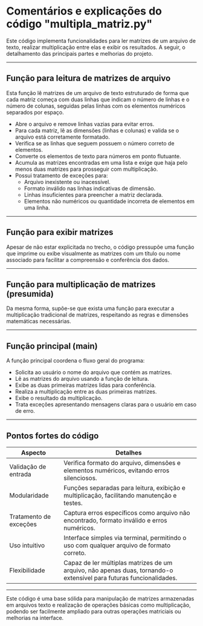 # Comentários e explicações do código "multipla_matriz.py"

Este código implementa funcionalidades para ler matrizes de um arquivo de texto, realizar multiplicação entre elas e exibir os resultados. A seguir, o detalhamento das principais partes e melhorias do projeto.

---

## Função para leitura de matrizes de arquivo

Esta função lê matrizes de um arquivo de texto estruturado de forma que cada matriz começa com duas linhas que indicam o número de linhas e o número de colunas, seguidas pelas linhas com os elementos numéricos separados por espaço.

- Abre o arquivo e remove linhas vazias para evitar erros.
- Para cada matriz, lê as dimensões (linhas e colunas) e valida se o arquivo está corretamente formatado.
- Verifica se as linhas que seguem possuem o número correto de elementos.
- Converte os elementos de texto para números em ponto flutuante.
- Acumula as matrizes encontradas em uma lista e exige que haja pelo menos duas matrizes para prosseguir com multiplicação.
- Possui tratamento de exceções para:
  - Arquivo inexistente ou inacessível.
  - Formato inválido nas linhas indicativas de dimensão.
  - Linhas insuficientes para preencher a matriz declarada.
  - Elementos não numéricos ou quantidade incorreta de elementos em uma linha.

---

## Função para exibir matrizes

Apesar de não estar explicitada no trecho, o código pressupõe uma função que imprime ou exibe visualmente as matrizes com um título ou nome associado para facilitar a compreensão e conferência dos dados.

---

## Função para multiplicação de matrizes (presumida)

Da mesma forma, supõe-se que exista uma função para executar a multiplicação tradicional de matrizes, respeitando as regras e dimensões matemáticas necessárias.

---

## Função principal (main)

A função principal coordena o fluxo geral do programa:

- Solicita ao usuário o nome do arquivo que contém as matrizes.
- Lê as matrizes do arquivo usando a função de leitura.
- Exibe as duas primeiras matrizes lidas para conferência.
- Realiza a multiplicação entre as duas primeiras matrizes.
- Exibe o resultado da multiplicação.
- Trata exceções apresentando mensagens claras para o usuário em caso de erro.

---

## Pontos fortes do código

| Aspecto                | Detalhes                                                                             |
|-----------------------|--------------------------------------------------------------------------------------|
| Validação de entrada   | Verifica formato do arquivo, dimensões e elementos numéricos, evitando erros silenciosos. |
| Modularidade           | Funções separadas para leitura, exibição e multiplicação, facilitando manutenção e testes. |
| Tratamento de exceções | Captura erros específicos como arquivo não encontrado, formato inválido e erros numéricos. |
| Uso intuitivo          | Interface simples via terminal, permitindo o uso com qualquer arquivo de formato correto. |
| Flexibilidade          | Capaz de ler múltiplas matrizes de um arquivo, não apenas duas, tornando-o extensível para futuras funcionalidades. |

---

Este código é uma base sólida para manipulação de matrizes armazenadas em arquivos texto e realização de operações básicas como multiplicação, podendo ser facilmente ampliado para outras operações matriciais ou melhorias na interface.

